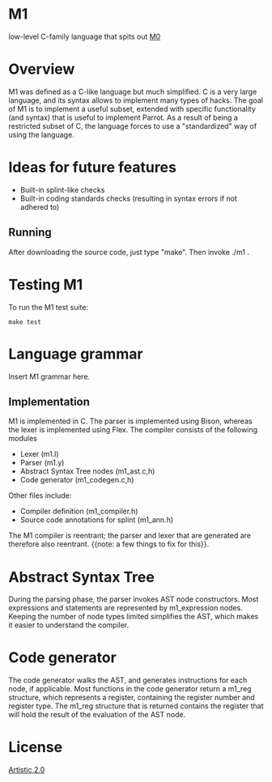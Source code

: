 M1
==

low-level C-family language that spits out [M0](https://github.com/parrot/parrot/tree/m0)

Overview
========
M1 was defined as a C-like language but much simplified. C is a very large language, and its syntax
allows to implement many types of hacks. The goal of M1 is to implement a useful subset, extended
with specific functionality (and syntax) that is useful to implement Parrot. As a result of being
a restricted subset of C, the language forces to use a "standardized" way of using the language.

Ideas for future features
=========================
* Built-in splint-like checks
* Built-in coding standards checks (resulting in syntax errors if not adhered to)


Running
-------
After downloading the source code, just type "make". Then invoke ./m1 <m1 script>.

Testing M1
==========

To run the M1 test suite:

    make test

Language grammar
================

Insert M1 grammar here.


Implementation
--------------
M1 is implemented in C. The parser is implemented using Bison, whereas the lexer is
implemented using Flex. The compiler consists of the following modules

* Lexer (m1.l)
* Parser (m1.y) 
* Abstract Syntax Tree nodes (m1_ast.c,h)
* Code generator (m1_codegen.c,h)

Other files include:

* Compiler definition (m1_compiler.h)
* Source code annotations for splint (m1_ann.h)

The M1 compiler is reentrant; the parser and lexer that are generated are therefore also
reentrant. {{note: a few things to fix for this}}.


Abstract Syntax Tree
====================
During the parsing phase, the parser invokes AST node constructors. Most expressions and statements
are represented by m1_expression nodes. Keeping the number of node types limited simplifies the AST,
which makes it easier to understand the compiler.

Code generator
==============
The code generator walks the AST, and generates instructions for each node, if applicable. Most
functions in the code generator return a m1_reg structure, which represents a register, containing
the register number and register type. The m1_reg structure that is returned contains the register
that will hold the result of the evaluation of the AST node. 

License
======

[Artistic 2.0](https://github.com/parrot/m1/blob/master/LICENSE)
